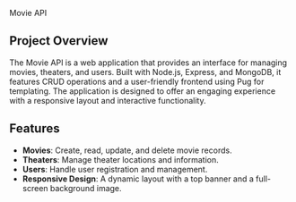  Movie API

## Project Overview

The Movie API is a web application that provides an interface for managing movies, theaters, and users. Built with Node.js, Express, and MongoDB, it features CRUD operations and a user-friendly frontend using Pug for templating. The application is designed to offer an engaging experience with a responsive layout and interactive functionality.

## Features

- **Movies**: Create, read, update, and delete movie records.
- **Theaters**: Manage theater locations and information.
- **Users**: Handle user registration and management.
- **Responsive Design**: A dynamic layout with a top banner and a full-screen background image.
